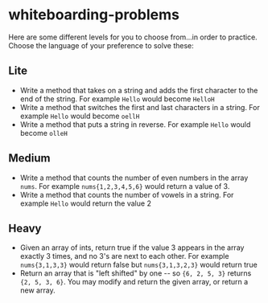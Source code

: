 # whiteboarding-problems

Here are some different levels for you to choose from...in order to practice. Choose the language of your preference to solve these:

## Lite
- Write a method that takes on a string and adds the first character to the end of the string. For example `Hello` would become `HelloH`
- Write a method that switches the first and last characters in a string. For example `Hello` would become `oellH`
- Write a method that puts a string in reverse. For example `Hello` would become `olleH`

## Medium
- Write a method that counts the number of even numbers in the array `nums`. For example `nums{1,2,3,4,5,6}` would return a value of 3.
- Write a method that counts the number of vowels in a string. For example `Hello` would return the value 2

## Heavy
- Given an array of ints, return true if the value 3 appears in the array exactly 3 times, and no 3's are next to each other. For example `nums{3,1,3,3}` would return false but `nums{3,1,3,2,3}` would return true
- Return an array that is "left shifted" by one -- so `{6, 2, 5, 3}` returns `{2, 5, 3, 6}`. You may modify and return the given array, or return a new array.
